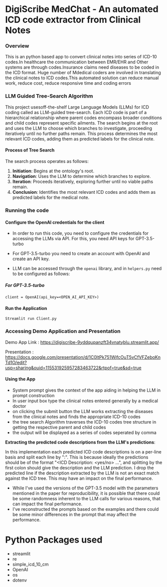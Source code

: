 # DigiScribe MedChat - An automated ICD code extractor from Clinical Notes

### Overview
This is an python based app to convert clinical notes into series of ICD-10 codes.In healthcare the communication between EMR/EHR and Other systems are through codes.Insurance claims need diseases to be coded in the ICD format. Huge number of Mdedical coders are involved in translating the clinical notes to ICD codes.This automated solution can reduce manual work, reduce cost, reduce responsive  time and coding errors

### LLM Guided Tree-Search Algorithm

This  project usesoff-the-shelf Large Language Models (LLMs) for ICD coding called as LLM-guided tree-search. Each ICD code is part of a hierarchical relationship where parent codes encompass broader conditions and child codes represent specific ailments. The search begins at the root and uses the LLM to choose which branches to investigate, proceeding iteratively until no further paths remain. This process determines the most relevant ICD codes, adding them as predicted labels for the clinical note.

#### Process of Tree Search
The search process operates as follows:
1. **Initiation**: Begins at the ontology's root.
2. **Navigation**: Uses the LLM to determine which branches to explore.
3. **Iteration**: Proceeds iteratively, exploring further until no viable paths remain.
4. **Conclusion**: Identifies the most relevant ICD codes and adds them as predicted labels for the medical note.

### Running the code

#### Configure the OpenAI credentials for the client
* In order to run this code, you need to configure the credentials for accessing the LLMs via API. For this, you need API keys for GPT-3.5-turbo

* For GPT-3.5-turbo you need to create an account with OpenAI and create an API key.

* LLM can be accessed through the `openai` library, and in `helpers.py` need to be configured as follows:

##### For GPT-3.5-turbo
```
client = OpenAI(api_key=<OPEN_AI_API_KEY>)
```

#### Run the Application

```
Streamlit run Client.py  

```

### Accessing Demo Application  and Presentation

Demo App Link : https://digiscribe-9yddqupanzft34vnatyblu.streamlit.app/

Presentation : https://docs.google.com/presentation/d/1C0ltPk751WjfcOuT5vCfVFZeboKnTd1O/edit?usp=sharing&ouid=115531925957283463722&rtpof=true&sd=true



#### Using the App
* System prompt gives the context of the app aiding in helping the LLM in prompt construction
* In user input box type the clinical notes entered generally by a medical doctor
* on clicking the submit button the LLM works extracting the diseases from the clinical notes and finds the appropriate ICD-10 codes
* the tree search Algorithm traverses the ICD-10 codes tree structure in getting the respective parent and child codes
* the output will be displayed as a series of codes seperated by comma

**Extracting the predicted code descriptions from the LLM's predictions**: 

In this implementation each predicted ICD code descriptions is on a per-line basis and split each line by ":". This is because ideally the predictions should be of the format "<ICD Description: <yes/no> ...", and splitting by the first colon should give the description and the LLM prediction. I drop the predicted line if the description extracted by the LLM is not an exact match against the ICD tree. This may have an impact on the final performance.

* While I've used the versions of the GPT-3.5 model with the parameters mentioned in the paper for reproducibility, it is possible that there could be some randomness inherent to the LLM calls for various reasons, that can impact the final performance.
* I've reconstructed the prompts based on the examples and there could be some minor differences in the prompt that may affect the performance.

# Python Packages used

* streamlit
* re
* simple_icd_10_cm
* OpenAI
* os
* dotenv

